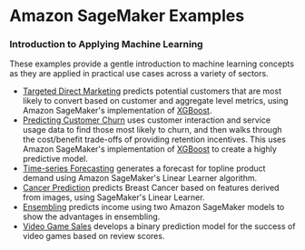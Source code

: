 # Amazon SageMaker Examples

### Introduction to Applying Machine Learning

These examples provide a gentle introduction to machine learning concepts as they are applied in practical use cases across a variety of sectors.

- [Targeted Direct Marketing](xgboost_direct_marketing) predicts potential customers that are most likely to convert based on customer and aggregate level metrics, using Amazon SageMaker's implementation of [XGBoost](https://github.com/dmlc/xgboost).
- [Predicting Customer Churn](xgboost_customer_churn) uses customer interaction and service usage data to find those most likely to churn, and then walks through the cost/benefit trade-offs of providing retention incentives.  This uses Amazon SageMaker's implementation of [XGBoost](https://github.com/dmlc/xgboost) to create a highly predictive model.
- [Time-series Forecasting](linear_time_series_forecast) generates a forecast for topline product demand using Amazon SageMaker's Linear Learner algorithm.
- [Cancer Prediction](breast_cancer_prediction) predicts Breast Cancer based on features derived from images, using SageMaker's Linear Learner.
- [Ensembling](ensemble_modeling) predicts income using two Amazon SageMaker models to show the advantages in ensembling.
- [Video Game Sales](video_game_sales) develops a binary prediction model for the success of video games based on review scores.
